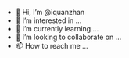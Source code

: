 - 👋 Hi, I’m @iquanzhan
- 👀 I’m interested in ...
- 🌱 I’m currently learning ...
- 💞️ I’m looking to collaborate on ...
- 📫 How to reach me ...

<!---
iquanzhan/iquanzhan is a ✨ special ✨ repository because its `README.md` (this file) appears on your GitHub profile.
You can click the Preview link to take a look at your changes.
--->
